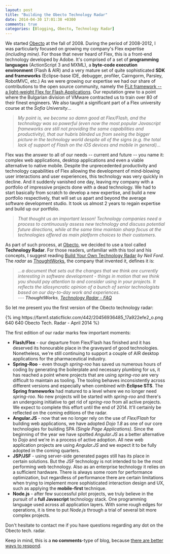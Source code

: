 ```yaml
---
layout: post
title: "Building the Obecto Technology Radar"
date: 2014-04-30 17:01:38 +0300
comments: true
categories: [Blogging, Obecto, Technology Radar] 
---
```


We started [Obecto][obecto] at the fall of 2008. During the period of 2008-2012, I was particularly focused on growing my company's Flex expertise *(including mine)*. For those that never heard of Flex, this is a front-end technology developed by Adobe. It's comprised of a set of **programming languages** (ActionScript 3 and MXML), a **byte-code execution environment** (Flash & AIR) and a very mature set of quite sophisticated **SDK and frameworks** (Eclipse-base IDE, debugger, profiler, Cairngorm, Parsley, RobotMVC, etc.) As we were growing our expertise we had our share of contributions to the open source community, namely the [FLit framework -- a light-weight Flex for Flash Applications][flit]. Our reputation grew to a point where the Bulgarian division of VMware contracted us to train over 80 of their finest engineers. We also taught a significant part of a Flex university course at the *Sofia University*...

> <cite>My point is, we become so damn good at Flex/Flash, and the technology was so powerful *(even now the most popular Javascript frameworks are still not providing the same capabilities and productivity)*, that our hubris blinded us from seeing the bigger picture in the technology world despite all of the signs *(e.g. the total lack of support of Flash on the iOS devices and mobile in general)*...</cite>

<!-- more -->

Flex was the answer to all of our needs -- current and future -- you name it: complex web applications, desktop applications and even a viable alternative to native mobile. Despite the unprecedented productivity and technology capabilities of Flex allowing the development of mind-blowing user interactions and user experiences, this technology was very quickly in decline. And it suddenly vanished one day, leaving my company with a portfolio of impressive projects done with a dead technology. We had to start basically from scratch to develop a new expertise, and build a new portfolio respectively, that will set us apart and beyond the average software development studio. It took us almost 2 years to regain expertise and build up our portfolio. 

> <cite>That thought us an important lesson! Technology companies need a process to continuously assess new technology and discuss potential future directions, while at the same time maintain sharp focus at the technologies offered as main platform choices to their customers.</cite>

As part of such process, at [Obecto][obecto], we decided to use a tool called **Technology Radar**. For those readers, unfamiliar with this tool and his concepts, I suggest reading [Build Your Own Technology Radar][neil] *by Neil Ford*. The *radar* as [ThoughtWorks][thought-works], the company that invented it, defines it is:

> <cite>...a document that sets out the changes that we think are currently interesting in software development - things in motion that we think you should pay attention to and consider using in your projects. It reflects the idiosyncratic opinion of a bunch of senior technologists based on our day-to-day work and experiences.  
> --- **ThoughtWorks**, [Technology Radar - FAQ][tech-faq] </cite>

So let me present you the first version of the Obecto technology radar:

<div class="screenshot">
{% img https://farm1.staticflickr.com/442/20456936485_17a922efe2_o.png 640 640 Obecto Tech. Radar - April 2014 %}
</div>

The first edition of our radar marks few important moments:

* **Flash/Flex** - our departure from Flex/Flash has finished and it has deserved its honourable place in the graveyard of good technologies. Nonetheless, we're still continuing to support a couple of AIR desktop applications for the pharmaceutical industry.
* **Spring-Roo** - even though *spring-roo* has saved us numerous hours of coding by generating the boilerplate and necessary plumbing for us, it has reached a point where projects that are using *spring-roo* are very difficult to maintain as tooling. The tooling behaves inconsistently across different versions and especially when combined with **Eclipse STS**. The **Spring frameworks** had matured to a level where we no longer need *spring-roo*. No new projects will be started with *spring-roo* and there's an undergoing initiative to get rid of *spring-roo* from all active projects. We expect to complete this effort until the end of 2014. It'll certainly be reflected on the coming editions of the radar.
* **Angular.JS** - now that we no longer rely on the use of *Flex/Flash* for building web applications, we have adopted *Dojo 1.8* as one of our core technologies for building SPA *(Single Page Applications)*. Since the beginning of the year we have spotted *Angular.JS* as a better alternative to *Dojo* and we're in a process of active adoption. All new web application projects are using *Angular.JS* and we expect it to be fully adopted in the coming quarters.
* **JSP/JSF** - using server-side generated pages still has its place in certain solutions. But the JSF technology is not intended to be the most performing web technology. Also as an enterprise technology it relies on a sufficient hardware. There is always some room for performance optimization, but regardless of performance there are certain limitations when trying to implement more sophisticated interaction design and UX, such as applying the **mobile-first** technique.
* **Node.js** - after few successful pilot projects, we truly believe in the pursuit of a **full Javascript** technology stack. One programming language used across all application layers. With some rough edges for operations, it is time to put *Node.js* through a trial of several bit more complex projects.

Don't hesitate to contact me if you have questions regarding any dot on the Obecto tech. radar.

Keep in mind, this is a **no comments**-type of blog, because [there are better ways to respond][no-comments]. 

[obecto]: http://obecto.com "My Company"
[flit]: https://code.google.com/p/flit/ "FLit - a lightweight Flex for Flash Apps"
[neil]: http://nealford.com/memeagora/2013/05/28/build_your_own_technology_radar.html "Build Your Own Technology Radar"
[thought-works]: http://www.thoughtworks.com/ "ThoughtWorks corporate site"
[tech-faq]: http://www.thoughtworks.com/radar/faq "ThoughtWorks -- Technology Radar FAQ"
[no-comments]: http://vladi.io/blog/2014/01/07/switching-off-comments/ "Switching Off Comments"
